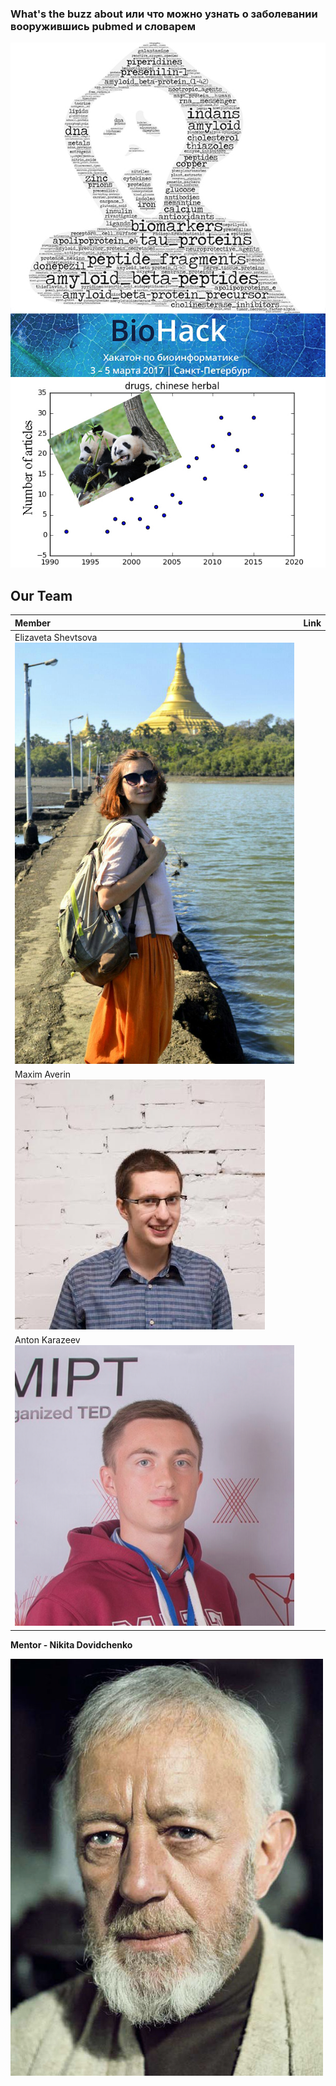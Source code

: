 ### What's the buzz about или что можно узнать о заболевании вооружившись pubmed и словарем

![fig](fig_top.jpg)

## Our Team

| Member | Link     |
| :------------- | :------------- |
| Elizaveta Shevtsova ![1](image_profiles/1.jpg) |  |
| Maxim Averin ![2](image_profiles/2.jpeg) |  |
| Anton Karazeev ![3](image_profiles/3.jpg) |  | |

**Mentor - Nikita Dovidchenko**

![mentor](image_profiles/mentor.jpg)
